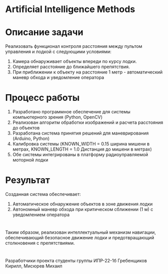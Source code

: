 # Artificial Intelligence Methods
# Описание задачи
Реализовать функционал контроля расстояния между пультом управления и лодкой с следующими условиями:
1. Камера обнаруживает объекты впереди по курсу лодки.
2. Определяет расстояние до ближайшего препятствия.
3. При приближении к объекту на расстояние 1 метр - автоматический маневр обхода и уведомление оператора
# Процесс работы
1. Разработано программное обеспечение для системы компьютерного зрения (Python, OpenCV)
2. Реализован алгоритм обработки изображений и расчета расстояния до объектов
3. Разработана система принятия решений для маневрирования (Arduino, Python)
4. Калибровка системы (KNOWN_WIDTH = 0.15 ширина мишени в метрах, KNOWN_LENGTH = 1.0 Дистанция до мишени в метрах) 
5. Обе системы интегрированы в платформу радиоуправляемой моторной лодки
# Результат
Созданная система обеспечивает:
1. Автоматическое обнаружение объектов в зоне движения лодки
2. Автономный маневр обхода при критическом сближении (1 м) с уведомлением оператора
   #
Таким образом, реализован интеллектуальный механизм навигации, обеспечивающий безопасное движение лодки и предотвращающий столкновения с препятствиями.
   #
Разработчики проекта студенты группы ИПР-22-1б Гребенщиков Кирилл, Мисюрев Михаил
   
